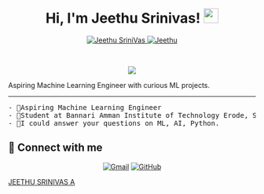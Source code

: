 <h1 align="center">
Hi, I'm Jeethu Srinivas!
	<a href="https://github.com/JeethuSrini" target="_self">
		<img src="https://media.giphy.com/media/hvRJCLFzcasrR4ia7z/giphy.gif" width="30">
	</a>
</h1>
<p align="center">
	<a href="https://github.com/JeethuSrini">
		<img src="https://komarev.com/ghpvc/?username=JeethuSrini&label=Profile%20views&color=0e75b6&style=flat" alt="Jeethu SriniVas" />
	</a>
	<a href="https://github.com/JeethuSrini">
		<img src="https://img.shields.io/github/followers/JeethuSrini?label=Followers" alt="Jeethu" />
	</a>
</p>
<br/>
<p align="center">
	<a href="https://github.com/JeethuSrini">
		<img src="https://readme-typing-svg.herokuapp.com?lines=Computer+Science+Engineer;ML+Engineer;Active%20Programmer;AI%20|%20ML%20Enthusiast;%20Team%20Player%20&center=true&width=380&height=45">
	</a>
</p>
<p>
Aspiring Machine Learning Engineer with curious ML projects.
</p>
<hr>
<pre>
- 🔭Aspiring Machine Learning Engineer
- 🌱Student at Bannari Amman Institute of Technology Erode, Sathyamangalam
- 💬I could answer your questions on ML, AI, Python.
</pre>
</hr>

## 🤝 Connect with me
<p align="center">
	<a href="mailto:JeethuSrini2604@gmail.com"><img img src="https://img.shields.io/badge/Gmail-EA4335.svg?style=for-the-badge&logo=Gmail&logoColor=white" alt="Gmail"/></a>
<!--	<a href="https://www.linkedin.com/in/JeethuSrinivas/"><img src="https://img.shields.io/badge/LinkedIn-0A66C2.svg?style=for-the-badge&logo=LinkedIn&logoColor=white" alt="LinkedIn"/></a>-->
	<a href="https://github.com/JeethuSrini"><img src="https://img.shields.io/badge/GitHub-181717.svg?style=for-the-badge&logo=GitHub&logoColor=white" alt="GitHub"/></a>

</p>

[JEETHU SRINIVAS A](https://github.com/JeethuSrini)





